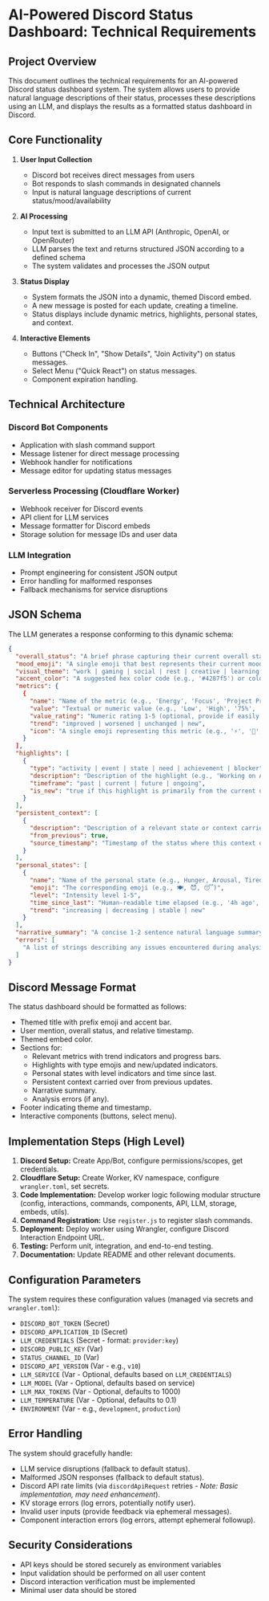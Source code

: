 # AI-Powered Discord Status Dashboard: Technical Requirements

## Project Overview

This document outlines the technical requirements for an AI-powered Discord status dashboard system. The system allows users to provide natural language descriptions of their status, processes these descriptions using an LLM, and displays the results as a formatted status dashboard in Discord.

## Core Functionality

1. **User Input Collection**
   - Discord bot receives direct messages from users
   - Bot responds to slash commands in designated channels
   - Input is natural language descriptions of current status/mood/availability

2. **AI Processing**
   - Input text is submitted to an LLM API (Anthropic, OpenAI, or OpenRouter)
   - LLM parses the text and returns structured JSON according to a defined schema
   - The system validates and processes the JSON output

3. **Status Display**
   - System formats the JSON into a dynamic, themed Discord embed.
   - A new message is posted for each update, creating a timeline.
   - Status displays include dynamic metrics, highlights, personal states, and context.

4. **Interactive Elements**
   - Buttons ("Check In", "Show Details", "Join Activity") on status messages.
   - Select Menu ("Quick React") on status messages.
   - Component expiration handling.

## Technical Architecture

### Discord Bot Components
- Application with slash command support
- Message listener for direct message processing
- Webhook handler for notifications
- Message editor for updating status messages

### Serverless Processing (Cloudflare Worker)
- Webhook receiver for Discord events
- API client for LLM services
- Message formatter for Discord embeds
- Storage solution for message IDs and user data

### LLM Integration
- Prompt engineering for consistent JSON output
- Error handling for malformed responses
- Fallback mechanisms for service disruptions

## JSON Schema

The LLM generates a response conforming to this dynamic schema:

```json
{
  "overall_status": "A brief phrase capturing their current overall status (e.g., 'Focusing on Project X', 'Relaxing after work', 'Feeling blocked')",
  "mood_emoji": "A single emoji that best represents their current mood (e.g., '😊', '☕', '🚧', '🎮')",
  "visual_theme": "work | gaming | social | rest | creative | learning | default",
  "accent_color": "A suggested hex color code (e.g., '#4287f5') or color name ('blue') that fits the mood/theme",
  "metrics": {
    {
      "name": "Name of the metric (e.g., 'Energy', 'Focus', 'Project Progress', 'Mood')",
      "value": "Textual or numeric value (e.g., 'Low', 'High', '75%', 'Good')",
      "value_rating": "Numeric rating 1-5 (optional, provide if easily inferred)",
      "trend": "improved | worsened | unchanged | new",
      "icon": "A single emoji representing this metric (e.g., '⚡', '🧠', '📊', '😊')"
    }
  ],
  "highlights": [
    {
      "type": "activity | event | state | need | achievement | blocker",
      "description": "Description of the highlight (e.g., 'Working on API integration', 'Attended team meeting', 'Feeling tired', 'Need coffee', 'Fixed critical bug', 'Waiting for review')",
      "timeframe": "past | current | future | ongoing",
      "is_new": "true if this highlight is primarily from the current update, false if mainly carried over/updated from previous context"
    }
  ],
  "persistent_context": [
    {
      "description": "Description of a relevant state or context carried over from previous updates (e.g., 'Ongoing project: Dashboard UI', 'Recovering from cold')",
      "from_previous": true,
      "source_timestamp": "Timestamp of the status where this context originated (e.g., '2025-04-28T15:00:00Z')"
    }
  ],
  "personal_states": [
    {
      "name": "Name of the personal state (e.g., Hunger, Arousal, Tiredness)",
      "emoji": "The corresponding emoji (e.g., 🍽️, 😈, 😴)",
      "level": "Intensity level 1-5",
      "time_since_last": "Human-readable time elapsed (e.g., '4h ago', '2d ago', 'just now')",
      "trend": "increasing | decreasing | stable | new"
    }
  ],
  "narrative_summary": "A concise 1-2 sentence natural language summary combining the most important current information and relevant persistent context.",
  "errors": [
    "A list of strings describing any issues encountered during analysis (e.g., 'Ambiguous statement about availability', 'Could not determine project progress'). Leave empty ([]) if no issues."
  ]
}
```

## Discord Message Format

The status dashboard should be formatted as follows:
- Themed title with prefix emoji and accent bar.
- User mention, overall status, and relative timestamp.
- Themed embed color.
- Sections for:
  - Relevant metrics with trend indicators and progress bars.
  - Highlights with type emojis and new/updated indicators.
  - Personal states with level indicators and time since last.
  - Persistent context carried over from previous updates.
  - Narrative summary.
  - Analysis errors (if any).
- Footer indicating theme and timestamp.
- Interactive components (buttons, select menu).

## Implementation Steps (High Level)

1. **Discord Setup:** Create App/Bot, configure permissions/scopes, get credentials.
2. **Cloudflare Setup:** Create Worker, KV namespace, configure `wrangler.toml`, set secrets.
3. **Code Implementation:** Develop worker logic following modular structure (config, interactions, commands, components, API, LLM, storage, embeds, utils).
4. **Command Registration:** Use `register.js` to register slash commands.
5. **Deployment:** Deploy worker using Wrangler, configure Discord Interaction Endpoint URL.
6. **Testing:** Perform unit, integration, and end-to-end testing.
7. **Documentation:** Update README and other relevant documents.

## Configuration Parameters

The system requires these configuration values (managed via secrets and `wrangler.toml`):
- `DISCORD_BOT_TOKEN` (Secret)
- `DISCORD_APPLICATION_ID` (Secret)
- `LLM_CREDENTIALS` (Secret - format: `provider:key`)
- `DISCORD_PUBLIC_KEY` (Var)
- `STATUS_CHANNEL_ID` (Var)
- `DISCORD_API_VERSION` (Var - e.g., `v10`)
- `LLM_SERVICE` (Var - Optional, defaults based on `LLM_CREDENTIALS`)
- `LLM_MODEL` (Var - Optional, defaults based on service)
- `LLM_MAX_TOKENS` (Var - Optional, defaults to 1000)
- `LLM_TEMPERATURE` (Var - Optional, defaults to 0.1)
- `ENVIRONMENT` (Var - e.g., `development`, `production`)

## Error Handling

The system should gracefully handle:
- LLM service disruptions (fallback to default status).
- Malformed JSON responses (fallback to default status).
- Discord API rate limits (via `discordApiRequest` retries - *Note: Basic implementation, may need enhancement*).
- KV storage errors (log errors, potentially notify user).
- Invalid user inputs (provide feedback via ephemeral messages).
- Component interaction errors (log errors, attempt ephemeral followup).

## Security Considerations

- API keys should be stored securely as environment variables
- Input validation should be performed on all user content
- Discord interaction verification must be implemented
- Minimal user data should be stored
